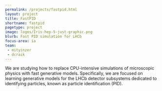 ```yaml
---
permalink: /projects/fastpid.html
layout: project
title: FastPID
shortname: fastpid
pagetype: project
image: logos/Iris-hep-5-just-graphic.png
blurb: Fast PID simulation for LHCb
focus-area: ia
team:
 - mityinzer
 - dcraik
---
```


We are studying how to replace CPU-intensive simulations of microscopic physics with fast generative models.
Specifically, we are focused on learning generative models for the LHCb detector subsystems dedicated to identifying particles, known as particle identification (PID).

